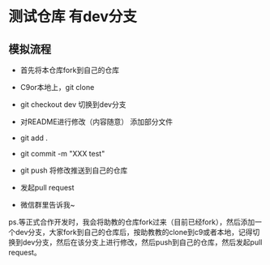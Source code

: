 # 测试仓库 有dev分支

## 模拟流程

* 首先将本仓库fork到自己的仓库

* C9or本地上，git clone

* git checkout dev 切换到dev分支

* 对README进行修改（内容随意） 添加部分文件

* git add .

* git commit -m "XXX test" 

* git push 将修改推送到自己的仓库

* 发起pull request

* 微信群里告诉我~

ps.等正式合作开发时，我会将助教的仓库fork过来（目前已经fork），然后添加一个dev分支，大家fork到自己的仓库后，按助教教的clone到c9或者本地，记得切换到dev分支，然后在该分支上进行修改，然后push到自己的仓库，然后发起pull request。
